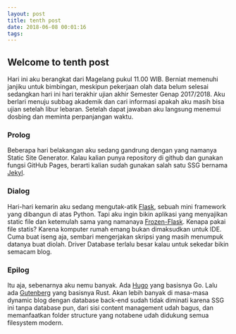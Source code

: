 ```yaml
---
layout: post
title: tenth post
date: 2018-06-08 00:01:16
tags:
---
```


## Welcome to tenth post

Hari ini aku berangkat dari Magelang pukul 11.00 WIB. Berniat memenuhi janjiku untuk bimbingan, meskipun pekerjaan olah data belum selesai sedangkan hari ini hari terakhir ujian akhir Semester Genap 2017/2018. Aku berlari menuju subbag akademik dan cari informasi apakah aku masih bisa ujian setelah libur lebaran. Setelah dapat jawaban aku langsung menemui dosbing dan meminta perpanjangan waktu.

### Prolog

Beberapa hari belakangan aku sedang gandrung dengan yang namanya Static Site Generator. Kalau kalian punya repository di github dan gunakan fungsi GitHub Pages, berarti kalian sudah gunakan salah satu SSG bernama [Jekyl](//jekyllrb.com/).

### Dialog

Hari-hari kemarin aku sedang mengutak-atik [Flask](//flask.pocoo.org/), sebuah mini framework yang dibangun di atas Python. Tapi aku ingin bikin aplikasi yang menyajikan static file dan ketemulah sama yang namanaya [Frozen-Flask](//github.com/Frozen-Flask). Kenapa pakai file statis? Karena komputer rumah emang bukan dimaksudkan untuk IDE. Cuma buat iseng aja, sembari mengerjakan skripsi yang masih menumpuk datanya buat diolah. Driver Database terlalu besar kalau untuk sekedar bikin semacam blog.

### Epilog

Itu aja, sebenarnya aku nemu banyak. Ada [Hugo](//gohugo.io/) yang basisnya Go. Lalu ada [Gutenberg](//www.getgutenberg.io/) yang basisnya Rust. Akan lebih banyak di masa-masa dynamic blog dengan database back-end sudah tidak diminati karena SSG ini tanpa database pun, dari sisi content management udah bagus, dan memanfaatkan folder structure yang notabene udah didukung semua filesystem modern.
